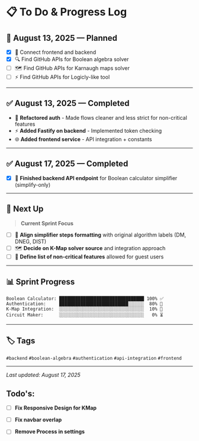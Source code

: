 # 📋 To Do & Progress Log

## 📅 August 13, 2025 — Planned
- [x] 🔗 Connect frontend and backend
- [x] 🔍 Find GitHub APIs for Boolean algebra solver
- [ ] 🗺️ Find GitHub APIs for Karnaugh maps solver
- [ ] ⚡ Find GitHub APIs for Logicly-like tool

---

## ✅ August 13, 2025 — Completed
- 🔐 **Refactored auth** - Made flows cleaner and less strict for non-critical features
- ⚡ **Added Fastify on backend** - Implemented token checking
- 🌐 **Added frontend service** - API integration + constants

---

## ✅ August 17, 2025 — Completed
- [x] 🧮 **Finished backend API endpoint** for Boolean calculator simplifier (simplify-only)

---

## 🎯 Next Up
> **Current Sprint Focus**

- [ ] 🔧 **Align simplifier steps formatting** with original algorithm labels (DM, DNEG, DIST)
- [ ] 🗺️ **Decide on K-Map solver source** and integration approach  
- [ ] 👥 **Define list of non-critical features** allowed for guest users

---

## 📊 Sprint Progress
```
Boolean Calculator: ████████████████████████████████ 100% ✅
Authentication:     ██████████████████████████░░░░░░  80% 🔄
K-Map Integration:  ░░░░░░░░░░░░░░░░░░░░░░░░░░░░░░░░  10% 🔄
Circuit Maker:      ░░░░░░░░░░░░░░░░░░░░░░░░░░░░░░░░   0% ⏳
```

---

## 🏷️ Tags
`#backend` `#boolean-algebra` `#authentication` `#api-integration` `#frontend`

---

*Last updated: August 17, 2025*


## Todo's:
- [ ] **Fix Responsive Design for KMap**
- [ ] **Fix navbar overlap**
- [ ] **Remove Process in settings**




